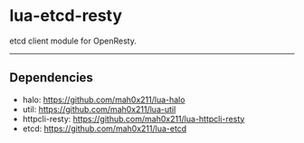 lua-etcd-resty
=========

etcd client module for OpenResty.

---

## Dependencies

- halo: https://github.com/mah0x211/lua-halo
- util: https://github.com/mah0x211/lua-util
- httpcli-resty: https://github.com/mah0x211/lua-httpcli-resty
- etcd: https://github.com/mah0x211/lua-etcd

